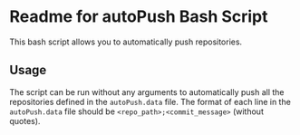 # Readme for autoPush Bash Script

This bash script allows you to automatically push repositories.

## Usage

The script can be run without any arguments to automatically push all the repositories defined in the `autoPush.data` file. The format of each line in the `autoPush.data` file should be `<repo_path>;<commit_message>` (without quotes).
